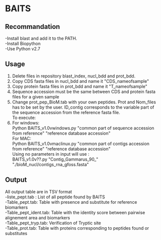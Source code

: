 # BAITS

## Recommandation ##
-Install blast and add it to the PATH.<br>
-Install Biopython<br>
-Use Python v2.7<br>


## Usage ##
<ol>
<li>Delete files in repository blast_index, nucl_bdd and prot_bdd.</li>
<li>Copy CDS fasta files in nucl_bdd and name it "CDS_nameofsample"</li>
<li>Copy protein fasta files in prot_bdd and name it "T_nameofsample"</li>
<li>Sequence accession must be the same between CDS and protein fasta files for a given sample</li>
<li>Change prot_pep_BioM.tab with your own peptides. Prot and Nom_files has to be set by the user. ID_contig corresponds to the variable part of the sequence accession from the reference fasta file. <br>
 To execute: <br>
<li>For windows: <br>
Python BAITS_v1.0vwindows.py "common part of sequence accession from reference" "reference database accession"<br>
For MAC:<br>
Python BAITS_v1.0vmaclinux.py "common part of contigs accession from reference" "reference database accession"<br>
Using no parameters in input will use :<br>
BAITS_v1.0v??.py "Contig_Gammarus_90_" "./bioM_nucl/contigs_rna_gfoss.fasta"<br>
</li>
</ol>

## Output ##
All output table are in TSV format <br>
-liste_pept.tab : List of all peptide found by BAITS <br>
-Table_pept.tab: Table with presence and substitute for reference biomarkers <br>
-Table_pept_ident.tab: Table with the identity score between pairwise alignement area and biomarkers <br>
-Table_pept_tryp.tab: Verification of Tryptic site<br>
-Table_prot.tab: Table with proteins corresponding to peptides found or substitutes <br>
